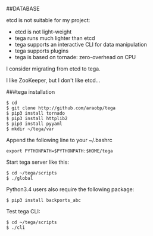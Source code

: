 ##DATABASE

etcd is not suitable for my project:
- etcd is not light-weight
- tega runs much lighter than etcd
- tega supports an interactive CLI for data manipulation
- tega supports plugins
- tega is based on tornade: zero-overhead on CPU


I consider migrating from etcd to tega.

I like ZooKeeper, but I don't like etcd...

###tega installation

```
$ cd
$ git clone http://github.com/araobp/tega
$ pip3 install tornado
$ pip3 install httplib2
$ pip3 install pyyaml
$ mkdir ~/tega/var
```

Append the following line to your ~/.bashrc
```
export PYTHONPATH=$PYTHONPATH:$HOME/tega
```

Start tega server like this:
```
$ cd ~/tega/scripts
$ ./global
```

Python3.4 users also require the following package:
```
$ pip3 install backports_abc
```

Test tega CLI:
```
$ cd ~/tega/scripts
$ ./cli
```
